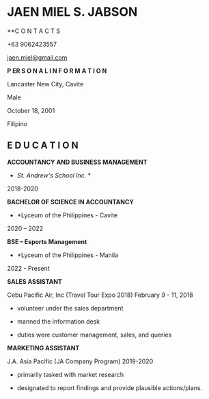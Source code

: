 # JAEN MIEL S. JABSON


**C O N T A C T S


+63 9062423557

jaen.miel@gmail.com


**P ER S O N A L
I N F O R M A T I O N**


Lancaster New City, Cavite

Male

October 18, 2001

Filipino


## E D U C A T I O N 

**ACCOUNTANCY AND
BUSINESS MANAGEMENT**


* *St. Andrew's School Inc.* *

2018-2020


**BACHELOR OF SCIENCE IN
ACCOUNTANCY**


* *Lyceum of the Philippines - Cavite

2020 – 2022


 **BSE – Esports Management**
 
 
* *Lyceum of the Philippines - Manila 

 2022 - Present


**SALES ASSISTANT**

Cebu Pacific Air, Inc (Travel Tour Expo 2018)
February 9 - 11, 2018


- volunteer under the sales department


- manned the information desk


- duties were customer management, sales, and queries



**MARKETING ASSISTANT**

J.A. Asia Pacific (JA Company Program)
2019-2020

- primarily tasked with market research


- designated to report findings and provide plausible actions/plans.


